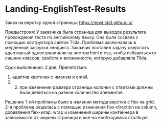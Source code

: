 # Landing-EnglishTest-Results
Заказ на верстку одной страницы:
https://newtilda1.github.io/

Предыстроия:
У заказчика была страница для выводов результата прохождения теста по английскому языку. Она была создана с помощью коструктора сайтов Tilda. Проблема заключалась в медленной загрузки лендинга. Заказчик поставил задачу сверстать адаптивный одностраничник на чистом html и css, чтобы избавиться от лишних классов, свойств и вложенности, которую добавляла Tilda.

Срок выполнения: 2 дня.
Препятствия: 
1) адаптив карточек с именем и email. 
2) 2) при изменении размера страницы колонки с ответами должны были делиться на равное количество элементов.

Решение 1-ой проблемы было в измении метода верстки с flex на grid. 
2-я проблема решалась с помощью изменения flex-direction на column, добавления flex-wrap: wrap и изменения ширины контейнера в зависимости от ширины страницы и кол-ва необходимых столбцов.

